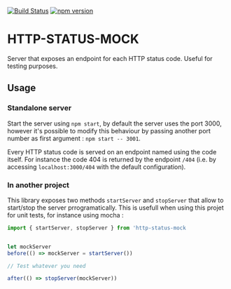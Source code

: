 [![Build Status](https://travis-ci.org/ptitFicus/http-status-mock.svg?branch=master)](https://travis-ci.org/ptitFicus/http-status-mock)
[![npm version](https://badge.fury.io/js/http-status-mock.svg)](https://badge.fury.io/js/http-status-mock)

# HTTP-STATUS-MOCK
Server that exposes an endpoint for each HTTP status code.
Useful for testing purposes.

## Usage

### Standalone server
Start the server using `npm start`, by default the server uses the port 3000, however it's possible to modify this behaviour by passing another port number as first argument : `npm start -- 3001`.

Every HTTP status code is served on an endpoint named using the code itself. For instance the code 404 is returned by the endpoint `/404` (i.e. by accessing `localhost:3000/404` with the default configuration).

### In another project
This library exposes two methods `startServer` and `stopServer` that allow to start/stop the server prrogramatically.
This is usefull when using this projet for unit tests, for instance using mocha :

```js
import { startServer, stopServer } from 'http-status-mock


let mockServer
before(() => mockServer = startServer())

// Test whatever you need

after(() => stopServer(mockServer))
```